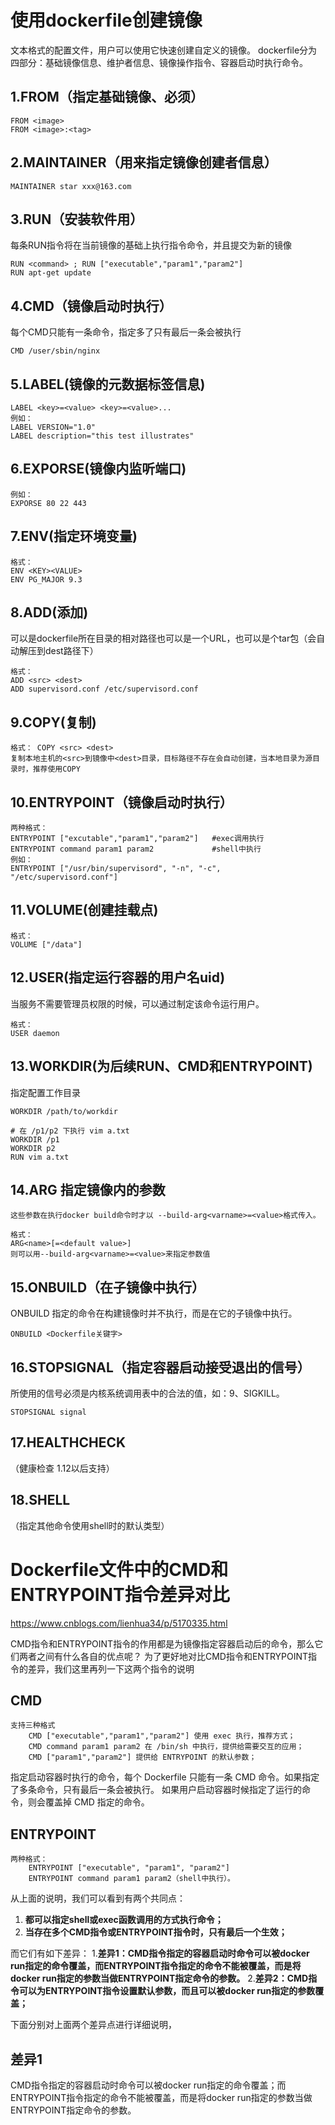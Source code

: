 # 使用dockerfile创建镜像

文本格式的配置文件，用户可以使用它快速创建自定义的镜像。
dockerfile分为四部分：基础镜像信息、维护者信息、镜像操作指令、容器启动时执行命令。

## 1.FROM（指定基础镜像、必须）

```
FROM <image>  
FROM <image>:<tag>
```
## 2.MAINTAINER（用来指定镜像创建者信息）

```
MAINTAINER star xxx@163.com
```
## 3.RUN（安装软件用）

每条RUN指令将在当前镜像的基础上执行指令命令，并且提交为新的镜像

```
RUN <command> ; RUN ["executable","param1","param2"]
RUN apt-get update
```
## 4.CMD（镜像启动时执行）

每个CMD只能有一条命令，指定多了只有最后一条会被执行

```
CMD /user/sbin/nginx
```


## 5.LABEL(镜像的元数据标签信息)

```
LABEL <key>=<value> <key>=<value>...
例如：
LABEL VERSION="1.0"
LABEL description="this test illustrates"
```


## 6.EXPORSE(镜像内监听端口)

```
例如：
EXPORSE 80 22 443
```


## 7.ENV(指定环境变量)

```
格式：
ENV <KEY><VALUE>
ENV PG_MAJOR 9.3
```


## 8.ADD(添加)

可以是dockerfile所在目录的相对路径也可以是一个URL，也可以是个tar包（会自动解压到dest路径下）

```
格式： 
ADD <src> <dest>
ADD supervisord.conf /etc/supervisord.conf
```


## 9.COPY(复制)

```
格式： COPY <src> <dest>
复制本地主机的<src>到镜像中<dest>目录，目标路径不存在会自动创建，当本地目录为源目录时，推荐使用COPY
```


## 10.ENTRYPOINT（镜像启动时执行）

```
两种格式：
ENTRYPOINT ["excutable","param1","param2"]   #exec调用执行
ENTRYPOINT command param1 param2			 #shell中执行
例如：
ENTRYPOINT ["/usr/bin/supervisord", "-n", "-c", "/etc/supervisord.conf"]
```


## 11.VOLUME(创建挂载点)

```
格式： 
VOLUME ["/data"]
```


## 12.USER(指定运行容器的用户名uid) 

当服务不需要管理员权限的时候，可以通过制定该命令运行用户。

```
格式： 
USER daemon
```
## 13.WORKDIR(为后续RUN、CMD和ENTRYPOINT)

指定配置工作目录

```
WORKDIR /path/to/workdir

# 在 /p1/p2 下执行 vim a.txt
WORKDIR /p1 
WORKDIR p2 
RUN vim a.txt
```


## 14.ARG 指定镜像内的参数


```
这些参数在执行docker build命令时才以 --build-arg<varname>=<value>格式传入。

格式：
ARG<name>[=<default value>]
则可以用--build-arg<varname>=<value>来指定参数值
```


## 15.ONBUILD（在子镜像中执行）

ONBUILD 指定的命令在构建镜像时并不执行，而是在它的子镜像中执行。

```
ONBUILD <Dockerfile关键字>  
```


## 16.STOPSIGNAL（指定容器启动接受退出的信号）

所使用的信号必须是内核系统调用表中的合法的值，如：9、SIGKILL。

```
STOPSIGNAL signal
```


## 17.HEALTHCHECK

（健康检查 1.12以后支持）



## 18.SHELL

（指定其他命令使用shell时的默认类型）



#  Dockerfile文件中的CMD和ENTRYPOINT指令差异对比

https://www.cnblogs.com/lienhua34/p/5170335.html

CMD指令和ENTRYPOINT指令的作用都是为镜像指定容器启动后的命令，那么它们两者之间有什么各自的优点呢？
为了更好地对比CMD指令和ENTRYPOINT指令的差异，我们这里再列一下这两个指令的说明

## **CMD**

```
支持三种格式
    CMD ["executable","param1","param2"] 使用 exec 执行，推荐方式；
    CMD command param1 param2 在 /bin/sh 中执行，提供给需要交互的应用；
    CMD ["param1","param2"] 提供给 ENTRYPOINT 的默认参数；
```

指定启动容器时执行的命令，每个 Dockerfile 只能有一条 CMD 命令。如果指定了多条命令，只有最后一条会被执行。
如果用户启动容器时候指定了运行的命令，则会覆盖掉 CMD 指定的命令。

## **ENTRYPOINT**

```
两种格式：
    ENTRYPOINT ["executable", "param1", "param2"]
    ENTRYPOINT command param1 param2（shell中执行）。
```

从上面的说明，我们可以看到有两个共同点：

1.  **都可以指定shell或exec函数调用的方式执行命令；**
2.  **当存在多个CMD指令或ENTRYPOINT指令时，只有最后一个生效；**

而它们有如下差异：
		1.**差异1：CMD指令指定的容器启动时命令可以被docker run指定的命令覆盖，而ENTRYPOINT指令指定的命令不能被覆盖，而是将docker run指定的参数当做ENTRYPOINT指定命令的参数。**
		2.**差异2：CMD指令可以为ENTRYPOINT指令设置默认参数，而且可以被docker run指定的参数覆盖；**

下面分别对上面两个差异点进行详细说明，

## 差异1

CMD指令指定的容器启动时命令可以被docker run指定的命令覆盖；而ENTRYPOINT指令指定的命令不能被覆盖，而是将docker run指定的参数当做ENTRYPOINT指定命令的参数。






















